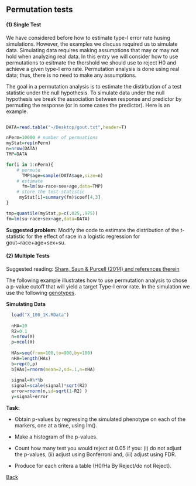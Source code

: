 ## Permutation tests

#### (1) Single Test

We have considered before how to estimate type-I error rate husing simulations. However, the examples we discuss required us to simulate data. Simulating data requires making assumptions that may or may not hold when analyzing real data. In this entry we will consider how to use permutations to esitmate the thershold we should use to reject H0 and achieve a given type-I erro rate. Permutation analysis is done using real data; thus, there is no need to make any assumptions.

The goal in a permutation analysis is to estimate the distirbution of a test statistic under the null hypothesis. To simulate data under the null hypothesis we break the association between response and predictor by permuting the response (or in some cases the predictor). Here is an example.


```r

DATA=read.table("~/Desktop/gout.txt",header=T)

nPerm=10000 # number of permuations
myStat=rep(nPerm)
n=nrow(DATA)
TMP=DATA

for(i in 1:nPerm){
	# permute
	  TMP$age=sample(DATA$age,size=n)	  
	# estimate
	  fm=lm(su~race+sex+age,data=TMP)	  
	# store the test-statistic
	 myStat[i]=summary(fm)$coef[4,3]
}

tmp=quantile(myStat,p=c(.025,.975))
fm=lm(su~race+sex+age,data=DATA)
```




**Suggested problem:** Modify the code to estimate the distribution of the t-statistic for the effect of race
in a logistic regression for gout~race+age+sex+su.



#### (2) Multiple Tests

Suggested reading:  [Sham, Saun & Purcell (2014) and references therein](http://zzz.bwh.harvard.edu/library/statistical-power-NRG-2014-Sham-Purcell.pdf)

The following example illustrates how to use permutation analysis to chose a p-value cutoff that will yield a target Type-I error rate. In the simulation we use the following [genotypes](https://www.dropbox.com/s/jm546thq1jmvgpp/X_100_1K.RData?dl=0).


**Simulating Data**
```r
  load("X_100_1K.RData")
  
  nHA=10
  R2=0.1
  n=nrow(X)
  p=ncol(X)
  
  HAs=seq(from=100,to=900,by=100)
  nHA=length(HAs)
  b=rep(0,p)
  b[HAs]=rnorm(mean=2,sd=.1,n=nHA)
  
  signal=X%*%b
  signal=scale(signal)*sqrt(R2)  
  error=rnorm(n,sd=sqrt(1-R2) ) 
  y=signal+error

```


**Task:**

  - Obtain p-values by regressing the simulated phenotype on each of the markers, one at a time, using lm().
  
  - Make a histogram of the p-values.
  
  - Count how many test you would reject at 0.05 if you: (i) do not adjust the p-values, (ii) adjust using Bonferroni and, (iii) adjust using FDR.
  
  - Produce for each critera a table (H0/Ha By Reject/do not Reject).
  


[Back](https://github.com/gdlc/STAT_COMP/)
